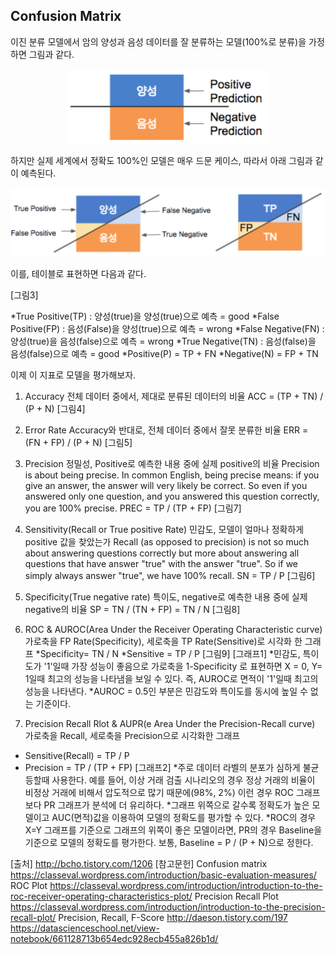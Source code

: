 ## Confusion Matrix

이진 분류 모델에서 암의 양성과 음성 데이터를 잘 분류하는 모델(100%로 분류)을 가정하면 그림과 같다.

<p align="center"><img src="../images/figure1.png" width="320"></p>

하지만 실제 세계에서 정확도 100%인 모델은 매우 드문 케이스, 따라서 아래 그림과 같이 예측된다.

<p align="center"><img src="../images/figure2.png"></p>

이를, 테이블로 표현하면 다음과 같다.

[그림3]

*True Positive(TP) : 양성(true)을 양성(true)으로 예측 = good
*False Positive(FP) : 음성(False)을 양성(true)으로 예측 = wrong
*False Negative(FN) : 양성(true)을 음성(false)으로 예측 = wrong
*True Negative(TN) : 음성(false)을 음성(false)으로 예측 = good
*Positive(P) = TP + FN
*Negative(N) = FP + TN

이제 이 지표로 모델을 평가해보자.

1. Accuracy
전체 데이터 중에서, 제대로 분류된 데이터의 비율
ACC = (TP + TN) / (P + N)
[그림4]
            
2. Error Rate
Accuracy와 반대로, 전체 데이터 중에서 잘못 분류한 비율
ERR = (FN + FP) / (P + N)
[그림5]

3. Precision
정밀성, Positive로 예측한 내용 중에 실제 positive의 비율
Precision is about being precise. In common English, being precise means: 
if you give an answer, the answer will very likely be correct. 
So even if you answered only one question, and you answered this question correctly, you are 100% precise.
PREC = TP / (TP + FP)
[그림7]

4. Sensitivity(Recall or True positive Rate)
민감도, 모델이 얼마나 정확하게 positive 값을 찾았는가
Recall (as opposed to precision) is not so much about answering questions correctly 
but more about answering all questions that have answer "true" with the answer "true". 
So if we simply always answer "true", we have 100% recall.
SN = TP / P
[그림6]

5. Specificity(True negative rate)
특이도, negative로 예측한 내용 중에 실제 negative의 비율
SP = TN / (TN + FP) = TN / N
[그림8]

6. ROC & AUROC(Area Under the Receiver Operating Characteristic curve)
가로축을 FP Rate(Specificity), 세로축을 TP Rate(Sensitive)로 시각화 한 그래프
*Specificity= TN / N
*Sensitive = TP / P
[그림9]
[그래프1]
*민감도, 특이도가 '1'일때 가장 성능이 좋음으로 가로축을 1-Specificity 로 표현하면
X = 0, Y= 1일때 최고의 성능을 나타냄을 보일 수 있다.
즉, AUROC로 면적이 '1'일때 최고의 성능을 나타낸다.
*AUROC = 0.5인 부분은 민감도와 특이도를 동시에 높일 수 없는 기준이다.

7. Precision Recall Rlot & AUPR(e Area Under the Precision-Recall curve)
가로축을 Recall, 세로축을 Precision으로 시각화한 그래프
* Sensitive(Recall) = TP / P
* Precision = TP / (TP + FP)
[그래프2]
*주로 데이터 라벨의 분포가 심하게 불균등할때 사용한다.
예를 들어, 이상 거래 검출 시나리오의 경우 정상 거래의 비율이 비정상 거래에 비해서 압도적으로 많기 때문에(98%, 2%) 
이런 경우 ROC 그래프보다 PR 그래프가 분석에 더 유리하다.
*그래프 위쪽으로 갈수록 정확도가 높은 모델이고 AUC(면적)값을 이용하여 모델의 정확도를 평가할 수 있다.
*ROC의 경우 X=Y 그래프를 기준으로 그래프의 위쪽이 좋은 모델이라면, 
PR의 경우 Baseline을 기준으로 모델의 정확도를 평가한다.
보통, Baseline = P / (P + N)으로 정한다.



[출처]
http://bcho.tistory.com/1206
[참고문헌]
Confusion matrix https://classeval.wordpress.com/introduction/basic-evaluation-measures/
ROC Plot https://classeval.wordpress.com/introduction/introduction-to-the-roc-receiver-operating-characteristics-plot/
Precision Recall Plot https://classeval.wordpress.com/introduction/introduction-to-the-precision-recall-plot/
Precision, Recall, F-Score  http://daeson.tistory.com/197
https://datascienceschool.net/view-notebook/661128713b654edc928ecb455a826b1d/
